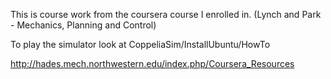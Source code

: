 This is course work from the coursera course I enrolled in. (Lynch and Park - Mechanics, Planning and Control)

To play the simulator look at CoppeliaSim/InstallUbuntu/HowTo

http://hades.mech.northwestern.edu/index.php/Coursera_Resources


